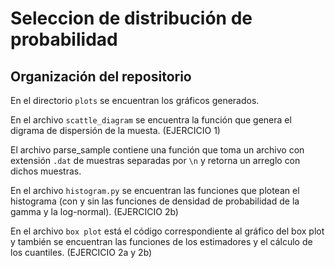 # Seleccion de distribución de probabilidad

## Organización del repositorio
En el directorio `plots` se encuentran los gráficos generados.

En el archivo `scattle_diagram` se encuentra la función que genera el digrama de dispersión de la muesta. (EJERCICIO 1)

El archivo parse_sample contiene una función que toma un archivo con extensión `.dat` de muestras separadas por `\n` y retorna un arreglo con dichos muestras.

En el archivo `histogram.py` se encuentran las funciones que plotean el histograma (con y sin las funciones de densidad de probabilidad de la gamma y la log-normal). (EJERCICIO 2b)

En el archivo `box plot` está el código correspondiente al gráfico del box plot y también se encuentran las funciones de los estimadores y el cálculo de los cuantiles. (EJERCICIO 2a y 2b)

